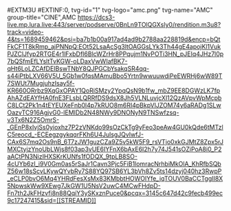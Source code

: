 #EXTM3U
#EXTINF:0, tvg-id="1" tvg-logo="amc.png" tvg-name="AMC"  group-title="CINE",AMC
https://dcs3-live.mp.lura.live:443/server/podserve/0BnLn9TOlQGXsly0/rendition.m3u8?track=video-4&ts=1689459462&psi=ba7b1b00a917ad4ad9b2788aa228819d&encp=bQtFkCF1T8kRmp_ajPNNpQ:EOt52LsaAcSg3ltOAGGsLYk3Th44gE4apojKl1VukPJZClJfyp2RTGE4r1lFxbDfI6BlcWZrHr8PPqujm1NvPOTi3HN_pJEIq4JHz7l0p7bQSfmEfLYsltTvKGW-oLDaxVwWIafBK7-qHt6LoLZCAfDEIBswTNbY8QJPGCbYsakqSR4qq-s44iPtbLXV66V5U_5Gb1w0fqsMAmuBbo5Yrtn9wwuuwdiPeEWRHj6wW89T7SWUt7MugjuhzIsay5f-KR660ORrbz9XqGxOPAY1QoRiSMzy2YpqQsN9b1fw_mbZ9EE8DGWzLK7fpAhAZdEAYfHA0fnE3FLsbLQRRfDS9dsX8Jh5VLNLuvjcXl12QzAVpvWpMcpbC8LCt2Pk1n4tEYEUXeFnb0l4p7kRUO8m6RI4pBkpVlJZOM74y6aRADg1SLwOazvTC916AgjvG0-lEMIDb2N48NWy9DNONyN9TNSwfzsq-v3Tx6N2Z5OmrS-_GEnP8xIvjSs0yioxhz7P2zVNKdo99sOzCkTg9yFeo3peAw4GU0kQde6tMTzlC5reocd_-ECEegzgykqqrFKh6U4JulsgJQvlwfJ-CAx6S7mq2Os9nB_6T7zJW1guzCZa9Z5v5kW5F9_rsVTjo0xkGJMtZ8Zpx5rJMXCtyjzYnoUbLWjs8f03ap3vUE6IYFnX6bAxE6I2h7y74J541sOZiPoA8i0_P2aACtPN3NizIHXSKrKUNfs1fODQX_9tpLB8SO-4cUYb6zI_i9V0Gm0as5rSaJr1Cavn3Pjc5FiB1lomracNrhbiMkOlA_KhRfbSQbZ56w18sScvLKywQYvbRy7S88YQ97SB6YL3bVh8Zv5ts14dzyj040hz3RwpP_eCLP0bvO6Mq4YHRdFesXsMx83KMbbtHOWOlYfe_jqTOUV0BaCCTggII8X5NpwskWw9XEwg7JkGW1U5NsV2uwC4MCwFHdpD-Fn7th2JkFHzvfi8n88QqiY3ySKxznPuce0&pcqx=3145c647d42c9fecb499ec9c17247415&sid=[[STREAMID]]
